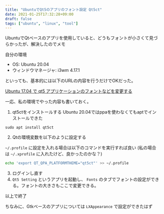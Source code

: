 ```yaml
---
title: "UbuntuでQt5のアプリのフォント設定 Qt5ct"
date: 2021-01-25T17:32:28+09:00
draft: false
tags: ["ubuntu", "linux", "tool"]
---
```


UbuntuでQtベースのアプリを使用していると、どうもフォントが小さくて見づらかったが、解決したのでメモ

自分の環境

* OS: Ubuntu 20.04
* ウィンドウマネージャ: i3wm 4.17.1

といっても、基本的には以下のURLの内容を行うだけでOKだった。

[Ubuntu 17.04 で qt5 アプリケーションのフォントなどを変更する](https://sicklylife.hatenablog.com/entry/2017/07/09/190447)

一応、私の環境でやった内容も書いておく。

1. qt5ctをインストールする
Ubuntu 20.04ではppaを使わなくてもaptでインストールできた

```
sudo apt install qt5ct
```

2. Qtの環境変数を以下のように設定する

`~/.profile` に設定を入れる場合は以下のコマンドを実行すれば良い
(私の場合は `~/.xprofile` に入れたけど、良かったのかな？)

```sh
echo 'export QT_QPA_PLATFORMTHEME="qt5ct"' >> ~/.profile 
```

3. ログインし直す
4. `Qt5 Setting` というアプリを起動し、 `Fonts` のタブでフォントの設定ができる。フォントの大きさもここで変更できる。

以上で終了

ちなみに、Gtkベースのアプリについては `LXAppearance` で設定ができたはず

